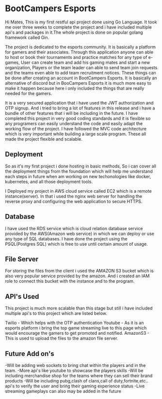 # BootCampers Esports
Hi Mates, This is my first restful api project done using Go Language. It took me over three weeks to complete the project and i have included multiple api's and packages in it.The whole project is done on popular golang framework called Gin. 

The project is dedicated to the esports community. It is basically a platform for gamers and their associates. Through this application anyone can able to host or book their tournaments and practice matches for any type of e-games, User can create team and add his gaming mates and start a new organization, Players or the team leader can able to send team join requests and the teams even able to add team recruitment notices. These things can be done after creating an account in BootCampers Esports. It is basically an alternative of discord but in BooCampers Esports it is much more easy to make it happen because here i only included the things that are really needed for the gamers. 

It is a very secured application that i have used the JWT authorization and OTP signup. And i tried to bring a lot of features in this release and i have a bundle of other features that i will be including in the future. I have completed this project in very good coding standards and it is flexible so any programers can easily understand the code and easily adapt the working flow of the project. I have followed the MVC code architecture which is very important while building a large scale program. These all made the project flexible and scalable.

## Deployment 

So as it's my first project i done hosting in basic methods, So i can cover all the deployment things from the foundation which will help me understand each steps in future when am working on new techonologies like docker, kubernetes, and all those deployment tools. 

I Deployed my project in AWS cloud service called EC2 which is a remote instance(server). In that i used the nginx web server for handling the reverse proxy and configuring the web application to secure HTTPS.

## Database

I have used the RDS service which is cloud relation database service provided by the AWS(Amazon web service) in which we can deploy or use any type of SQL databases. I have done the project using the PSQL(Postgres SQL) which is free to use until certain amount of usage.

## File Server

For storing the files from the client i used the AMAZON S3 bucket which is also very popular service provided by the amazon. And i created an IAM role to connect this bucket with the instance and to the program.

## API's Used 

This project is much more scalable than this stage but still i have included multiple api's to this project which are listed below.

Twilio   - Which helps with the OTP authentication 
Youtube  - As it is an esports platform i bring the top game streaming live to this page which would encourage the gamers to get promoted and notified.
AmazonS3 - This is used to upload the files to the amazon file server.

## Future Add on's

-Will be adding web sockets to bring chat within the players and in the team.
-More api's like youtube to showcase the players skills
-Will be including merchandise shop for the teams where they can sell their brand products
-Will be including pubg,clash of clans,call of duty,fortnite,etc.. api's to verify the user and bring their gaming experience status 
-Live streaming gameplays can also may be added in the future




